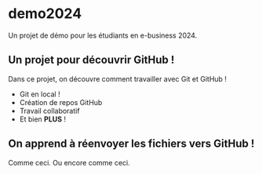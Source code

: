 # demo2024
Un projet de démo pour les étudiants en e-business 2024.

## Un projet pour découvrir GitHub !
Dans ce projet, on découvre comment travailler avec Git et GitHub ! 

- Git en local !
- Création de repos GitHub
- Travail collaboratif
- Et bien **PLUS** !

## On apprend à réenvoyer les fichiers vers GitHub ! 
Comme ceci.
Ou encore comme ceci.